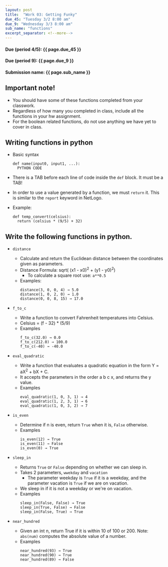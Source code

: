 ```yaml
---
layout: post
title:  "Work 03: Getting Funky"
due_45: "Tuesday 3/2 8:00 am"
due_9: "Wednesday 3/3 8:00 am"
sub_name: "functions"
excerpt_separator: <!--more-->
---
```


#### Due (period 4/5): {{ page.due_45 }}
#### Due (period 9): {{ page.due_9 }}

#### Submission name: {{ page.sub_name }}
<!--more-->

## Important note!
  * You should have some of these functions completed from your classwork.
  * Regardless of how many you completed in class, include all the functions in your hw assignment.
  * For the boolean related functions, do not use anything we have yet to cover in class.

## Writing functions in python
  * Basic syntax
    ```
    def name(input0, input1, ...):
      PYTHON CODE
    ```
  * There is a TAB before each line of code inside the `def` block. It must be a TAB!

  * In order to use a value generated by a function, we must `return` it. This is similar to the `report` keyword in NetLogo.

  * Example:
    ```
    def temp_convert(celsius):
      return (celsius * (9/5) + 32)
    ```

## Write the following functions in python.
  * `distance`

    - Calculate and return the Euclidean distance between the coordinates given as parameters.
    - Distance Formula: sqrt( (x1 - x0)<sup>2</sup> + (y1 - y0)<sup>2</sup>)
      - To calculate a square root use:  `a**0.5`
    - Examples:
      ```
      distance(3, 0, 0, 4) → 5.0
      distance(1, 0, 2, 0) → 1.0
      distance(0, 0, 8, 15) → 17.0
      ```

  * `f_to_c`
    * Write a function to convert Fahrenheit temperatures into Celsius.
    * Celsius = (f - 32) * (5/9)
    * Examples
      ```
      f_to_c(32.0) → 0.0
      f_to_c(212.0) → 100.0
      f_to_c(-40) → -40.0
      ```
  * `eval_quadratic`
    - Write a function that evaluates a quadratic equation in the form Y = aX<sup>2</sup> + bX + C.
    - It accepts the parameters in the order a b c x, and returns the y value.
    - Examples
      ```
      eval_quadratic(1, 0, 3, 1) → 4
      eval_quadratic(1, 2, 3, 1) → 6
      eval_quadratic(1, 0, 3, 2) → 7
      ```

  * `is_even`
    - Determine if n is even, return `True` when it is, `False` otherwise.
    - Examples
      ```
      is_even(12) → True
      is_even(11) → False
      is_even(0) → True
      ```

  * `sleep_in`
    - Returns `True` or `False` depending on whether we can sleep in.
    - Takes 2 parameters, `wwekday` and `vacation`
      - The parameter weekday is `True` if it is a weekday, and the parameter vacation is `True` if we are on vacation.
    - We sleep in if it is not a weekday or we're on vacation.
    - Examples
      ```
      sleep_in(False, False) → True
      sleep_in(True, False) → False
      sleep_in(False, True) → True
      ```

  * `near_hundred`
    - Given an int n, return True if it is within 10 of 100 or 200. Note: `abs(num)` computes the absolute value of a number.
    - Examples
      ```
      near_hundred(93) → True
      near_hundred(90) → True
      near_hundred(89) → False
      ```
